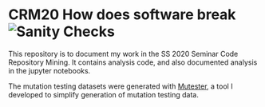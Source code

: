 # CRM20 How does software break ![Sanity Checks](https://github.com/XPerianer/CRM20_How_does_software_break/workflows/Sanity%20Checks/badge.svg)

This repository is to document my work in the SS 2020 Seminar Code Repository Mining.
It contains analysis code, and also documented analysis in the jupyter notebooks.

The mutation testing datasets were generated with [Mutester](https://github.com/XPerianer/CRM2020), a tool I developed to simplify generation of mutation testing data.
